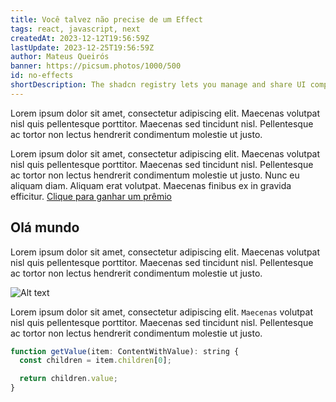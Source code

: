 ```yaml
---
title: Você talvez não precise de um Effect
tags: react, javascript, next
createdAt: 2023-12-12T19:56:59Z
lastUpdate: 2023-12-25T19:56:59Z
author: Mateus Queirós
banner: https://picsum.photos/1000/500
id: no-effects
shortDescription: The shadcn registry lets you manage and share UI components across projects with full control over customization. This post covers lesser-known CLI options and insights from my experience 
---
```


Lorem ipsum dolor sit amet, consectetur adipiscing elit. Maecenas volutpat nisl quis pellentesque porttitor. Maecenas sed tincidunt nisl. Pellentesque ac tortor non lectus hendrerit condimentum molestie ut justo.

Lorem ipsum dolor sit amet, consectetur adipiscing elit. Maecenas volutpat nisl quis pellentesque porttitor. Maecenas sed tincidunt nisl. Pellentesque ac tortor non lectus hendrerit condimentum molestie ut justo. Nunc eu aliquam diam. Aliquam erat volutpat. Maecenas finibus ex in gravida efficitur. [Clique para ganhar um prêmio](https://picsum.photos/200/300 "a title")

## Olá mundo

Lorem ipsum dolor sit amet, consectetur adipiscing elit. Maecenas volutpat nisl quis pellentesque porttitor. Maecenas sed tincidunt nisl. Pellentesque ac tortor non lectus hendrerit condimentum molestie ut justo.

![Alt text](https://picsum.photos/200/300 "a title")

Lorem ipsum dolor sit amet, consectetur adipiscing elit. `Maecenas` volutpat nisl quis pellentesque porttitor. Maecenas sed tincidunt nisl. Pellentesque ac tortor non lectus hendrerit condimentum molestie ut justo.

```js
function getValue(item: ContentWithValue): string {
  const children = item.children[0];

  return children.value;
}
```

